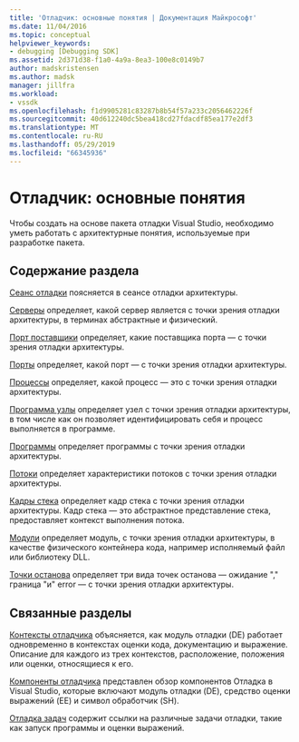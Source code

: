 ```yaml
---
title: 'Отладчик: основные понятия | Документация Майкрософт'
ms.date: 11/04/2016
ms.topic: conceptual
helpviewer_keywords:
- debugging [Debugging SDK]
ms.assetid: 2d371d38-f1a0-4a9a-8ea3-100e8c0149b7
author: madskristensen
ms.author: madsk
manager: jillfra
ms.workload:
- vssdk
ms.openlocfilehash: f1d9905281c83287b8b54f57a233c2056462226f
ms.sourcegitcommit: 40d612240dc5bea418cd27fdacdf85ea177e2df3
ms.translationtype: MT
ms.contentlocale: ru-RU
ms.lasthandoff: 05/29/2019
ms.locfileid: "66345936"
---
```

# <a name="debugger-concepts"></a>Отладчик: основные понятия
Чтобы создать на основе пакета отладки Visual Studio, необходимо уметь работать с архитектурные понятия, используемые при разработке пакета.

## <a name="in-this-section"></a>Содержание раздела
 [Сеанс отладки](../../extensibility/debugger/debug-session.md) поясняется в сеансе отладки архитектуры.

 [Серверы](../../extensibility/debugger/servers-visual-studio-sdk.md) определяет, какой сервер является с точки зрения отладки архитектуры, в терминах абстрактные и физический.

 [Порт поставщики](../../extensibility/debugger/port-suppliers.md) определяет, какие поставщика порта — с точки зрения отладки архитектуры.

 [Порты](../../extensibility/debugger/ports.md) определяет, какой порт — с точки зрения отладки архитектуры.

 [Процессы](../../extensibility/debugger/processes.md) определяет, какой процесс — это с точки зрения отладки архитектуры.

 [Программа узлы](../../extensibility/debugger/program-nodes.md) определяет узел с точки зрения отладки архитектуры, в том числе как он позволяет идентифицировать себя и процесс выполняется в программе.

 [Программы](../../extensibility/debugger/programs.md) определяет программы с точки зрения отладки архитектуры.

 [Потоки](../../extensibility/debugger/threads.md) определяет характеристики потоков с точки зрения отладки архитектуры.

 [Кадры стека](../../extensibility/debugger/stack-frames.md) определяет кадр стека с точки зрения отладки архитектуры. Кадр стека — это абстрактное представление стека, предоставляет контекст выполнения потока.

 [Модули](../../extensibility/debugger/modules.md) определяет модуль, с точки зрения отладки архитектуры, в качестве физического контейнера кода, например исполняемый файл или библиотеку DLL.

 [Точки останова](../../extensibility/debugger/breakpoints-visual-studio-sdk.md) определяет три вида точек останова — ожидание "," граница "и" error — с точки зрения отладки архитектуры.

## <a name="related-sections"></a>Связанные разделы
 [Контексты отладчика](../../extensibility/debugger/debugger-contexts.md) объясняется, как модуль отладки (DE) работает одновременно в контекстах оценки кода, документацию и выражение. Описание для каждого из трех контекстов, расположение, положения или оценки, относящиеся к его.

 [Компоненты отладчика](../../extensibility/debugger/debugger-components.md) представлен обзор компонентов Отладка в Visual Studio, которые включают модуль отладки (DE), средство оценки выражений (EE) и символ обработчик (SH).

 [Отладка задач](../../extensibility/debugger/debugging-tasks.md) содержит ссылки на различные задачи отладки, такие как запуск программы и оценки выражений.